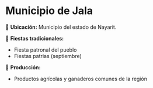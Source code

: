 # Municipio de Jala

📍 **Ubicación:** Municipio del estado de Nayarit.

🎉 **Fiestas tradicionales:**
- Fiesta patronal del pueblo
- Fiestas patrias (septiembre)

🌽 **Producción:**
- Productos agrícolas y ganaderos comunes de la región
